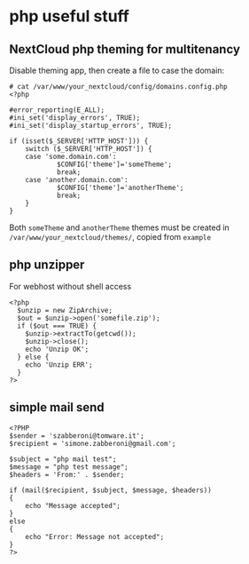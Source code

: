 # php useful stuff

## NextCloud php theming for multitenancy

Disable theming app, then create a file to case the domain:

```
# cat /var/www/your_nextcloud/config/domains.config.php
<?php

#error_reporting(E_ALL);
#ini_set('display_errors', TRUE);
#ini_set('display_startup_errors', TRUE);

if (isset($_SERVER['HTTP_HOST'])) {
    switch ($_SERVER['HTTP_HOST']) {
    case 'some.domain.com':
            $CONFIG['theme']='someTheme';
            break;
    case 'another.domain.com':
            $CONFIG['theme']='anotherTheme';
            break;
    }
}
```

Both `someTheme` and `anotherTheme` themes must be created in `/var/www/your_nextcloud/themes/`, copied from `example`

## php unzipper

For webhost without shell access

```
<?php
  $unzip = new ZipArchive;
  $out = $unzip->open('somefile.zip');
  if ($out === TRUE) {
    $unzip->extractTo(getcwd());
    $unzip->close();
    echo 'Unzip OK';
  } else {
    echo 'Unzip ERR';
  }
?>
```

## simple mail send

```
<?PHP
$sender = 'szabberoni@tomware.it';
$recipient = 'simone.zabberoni@gmail.com';

$subject = "php mail test";
$message = "php test message";
$headers = 'From:' . $sender;

if (mail($recipient, $subject, $message, $headers))
{
    echo "Message accepted";
}
else
{
    echo "Error: Message not accepted";
}
?>
```
